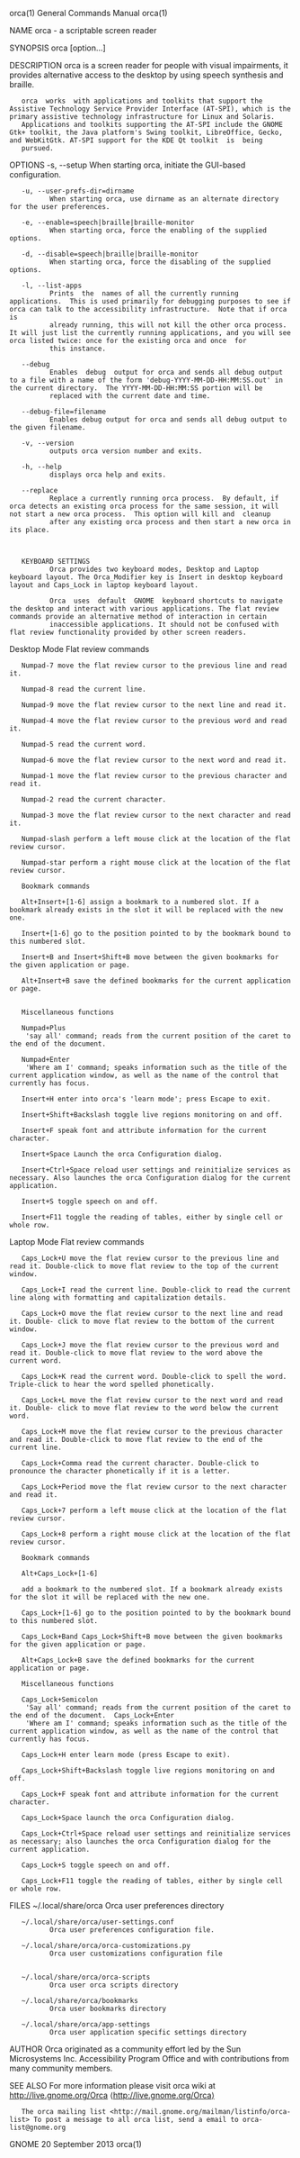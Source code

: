 orca(1)                                                                                    General Commands Manual                                                                                    orca(1)



NAME
       orca - a scriptable screen reader

SYNOPSIS
       orca [option...]

DESCRIPTION
       orca is a screen reader for people with visual impairments, it provides alternative access to the desktop by using speech synthesis and braille.

       orca  works  with applications and toolkits that support the Assistive Technology Service Provider Interface (AT-SPI), which is the primary assistive technology infrastructure for Linux and Solaris.
       Applications and toolkits supporting the AT-SPI include the GNOME Gtk+ toolkit, the Java platform's Swing toolkit, LibreOffice, Gecko, and WebKitGtk. AT-SPI support for the KDE Qt toolkit  is  being
       pursued.

OPTIONS
       -s, --setup
              When starting orca, initiate the GUI-based configuration.

       -u, --user-prefs-dir=dirname
              When starting orca, use dirname as an alternate directory for the user preferences.

       -e, --enable=speech|braille|braille-monitor
              When starting orca, force the enabling of the supplied options.

       -d, --disable=speech|braille|braille-monitor
              When starting orca, force the disabling of the supplied options.

       -l, --list-apps
              Prints  the  names of all the currently running applications.  This is used primarily for debugging purposes to see if orca can talk to the accessibility infrastructure.  Note that if orca is
              already running, this will not kill the other orca process.  It will just list the currently running applications, and you will see orca listed twice: once for the existing orca and once  for
              this instance.

       --debug
              Enables  debug  output for orca and sends all debug output to a file with a name of the form 'debug-YYYY-MM-DD-HH:MM:SS.out' in the current directory.  The YYYY-MM-DD-HH:MM:SS portion will be
              replaced with the current date and time.

       --debug-file=filename
              Enables debug output for orca and sends all debug output to the given filename.

       -v, --version
              outputs orca version number and exits.

       -h, --help
              displays orca help and exits.

       --replace
              Replace a currently running orca process.  By default, if orca detects an existing orca process for the same session, it will not start a new orca process.  This option will kill and  cleanup
              after any existing orca process and then start a new orca in its place.



       KEYBOARD SETTINGS
              Orca provides two keyboard modes, Desktop and Laptop keyboard layout. The Orca_Modifier key is Insert in desktop keyboard layout and Caps_Lock in laptop keyboard layout.

              Orca  uses  default  GNOME  keyboard shortcuts to navigate the desktop and interact with various applications. The flat review commands provide an alternative method of interaction in certain
              inaccessible applications. It should not be confused with flat review functionality provided by other screen readers.


Desktop Mode
       Flat review commands

       Numpad-7 move the flat review cursor to the previous line and read it.

       Numpad-8 read the current line.

       Numpad-9 move the flat review cursor to the next line and read it.

       Numpad-4 move the flat review cursor to the previous word and read it.

       Numpad-5 read the current word.

       Numpad-6 move the flat review cursor to the next word and read it.

       Numpad-1 move the flat review cursor to the previous character and read it.

       Numpad-2 read the current character.

       Numpad-3 move the flat review cursor to the next character and read it.

       Numpad-slash perform a left mouse click at the location of the flat review cursor.

       Numpad-star perform a right mouse click at the location of the flat review cursor.

       Bookmark commands

       Alt+Insert+[1-6] assign a bookmark to a numbered slot. If a bookmark already exists in the slot it will be replaced with the new one.

       Insert+[1-6] go to the position pointed to by the bookmark bound to this numbered slot.

       Insert+B and Insert+Shift+B move between the given bookmarks for the given application or page.

       Alt+Insert+B save the defined bookmarks for the current application or page.


       Miscellaneous functions

       Numpad+Plus
        'say all' command; reads from the current position of the caret to the end of the document.

       Numpad+Enter
        'Where am I' command; speaks information such as the title of the current application window, as well as the name of the control that currently has focus.

       Insert+H enter into orca's 'learn mode'; press Escape to exit.

       Insert+Shift+Backslash toggle live regions monitoring on and off.

       Insert+F speak font and attribute information for the current character.

       Insert+Space Launch the orca Configuration dialog.

       Insert+Ctrl+Space reload user settings and reinitialize services as necessary. Also launches the orca Configuration dialog for the current application.

       Insert+S toggle speech on and off.

       Insert+F11 toggle the reading of tables, either by single cell or whole row.


Laptop Mode
       Flat review commands

       Caps_Lock+U move the flat review cursor to the previous line and read it. Double-click to move flat review to the top of the current window.

       Caps_Lock+I read the current line. Double-click to read the current line along with formatting and capitalization details.

       Caps_Lock+O move the flat review cursor to the next line and read it. Double- click to move flat review to the bottom of the current window.

       Caps_Lock+J move the flat review cursor to the previous word and read it. Double-click to move flat review to the word above the current word.

       Caps_Lock+K read the current word. Double-click to spell the word. Triple-click to hear the word spelled phonetically.

       Caps_Lock+L move the flat review cursor to the next word and read it. Double- click to move flat review to the word below the current word.

       Caps_Lock+M move the flat review cursor to the previous character and read it. Double-click to move flat review to the end of the current line.

       Caps_Lock+Comma read the current character. Double-click to pronounce the character phonetically if it is a letter.

       Caps_Lock+Period move the flat review cursor to the next character and read it.

       Caps_Lock+7 perform a left mouse click at the location of the flat review cursor.

       Caps_Lock+8 perform a right mouse click at the location of the flat review cursor.

       Bookmark commands

       Alt+Caps_Lock+[1-6]

       add a bookmark to the numbered slot. If a bookmark already exists for the slot it will be replaced with the new one.

       Caps_Lock+[1-6] go to the position pointed to by the bookmark bound to this numbered slot.

       Caps_Lock+Band Caps_Lock+Shift+B move between the given bookmarks for the given application or page.

       Alt+Caps_Lock+B save the defined bookmarks for the current application or page.

       Miscellaneous functions

       Caps_Lock+Semicolon
        'Say all' command; reads from the current position of the caret to the end of the document.  Caps_Lock+Enter
        'Where am I' command; speaks information such as the title of the current application window, as well as the name of the control that currently has focus.

       Caps_Lock+H enter learn mode (press Escape to exit).

       Caps_Lock+Shift+Backslash toggle live regions monitoring on and off.

       Caps_Lock+F speak font and attribute information for the current character.

       Caps_Lock+Space launch the orca Configuration dialog.

       Caps_Lock+Ctrl+Space reload user settings and reinitialize services as necessary; also launches the orca Configuration dialog for the current application.

       Caps_Lock+S toggle speech on and off.

       Caps_Lock+F11 toggle the reading of tables, either by single cell or whole row.


FILES
       ~/.local/share/orca
              Orca user preferences directory

       ~/.local/share/orca/user-settings.conf
              Orca user preferences configuration file.

       ~/.local/share/orca/orca-customizations.py
              Orca user customizations configuration file


       ~/.local/share/orca/orca-scripts
              Orca user orca scripts directory

       ~/.local/share/orca/bookmarks
              Orca user bookmarks directory

       ~/.local/share/orca/app-settings
              Orca user application specific settings directory



AUTHOR
       Orca originated as a community effort led by the Sun Microsystems Inc.  Accessibility Program Office and with contributions from many community members.

SEE ALSO
       For more information please visit orca wiki at <http://live.gnome.org/Orca> ⟨http://live.gnome.org/Orca⟩

       The orca mailing list <http://mail.gnome.org/mailman/listinfo/orca-list> To post a message to all orca list, send a email to orca-list@gnome.org



GNOME                                                                                         20 September 2013                                                                                       orca(1)
